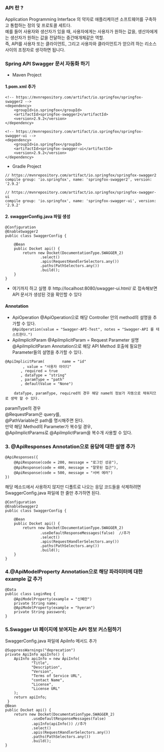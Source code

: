 ### API 란 ? 
Application Programming Interface 의 약자로 애플리케이션 소프트웨어를 구축하고 통합하는 정의 및 프로토콜 세트다.      
예를 들어 사용자와 생산자가 있을 때, 사용자에게는 사용자가 원하는 값을, 생산자에게는 생산자가 원하는 값을 전달하는 중간매개체같은 역할.       
즉, API를 사용자 또는 클라이언트, 그리고 사용자와 클라이언트가 얻으려 하는 리소스 사이의 조정자로 생각하면 됩니다.      

### Spring API Swagger 문서 자동화 하기
- Maven Project
#### 1.pom.xml 추가
```
<!-- https://mvnrepository.com/artifact/io.springfox/springfox-swagger2 -->
<dependency>
    <groupId>io.springfox</groupId>
    <artifactId>springfox-swagger2</artifactId>
    <version>2.9.2</version>
</dependency>

<!-- https://mvnrepository.com/artifact/io.springfox/springfox-swagger-ui -->
<dependency>
    <groupId>io.springfox</groupId>
    <artifactId>springfox-swagger-ui</artifactId>
    <version>2.9.2</version>
</dependency>
```
- Gradle Project
```
// https://mvnrepository.com/artifact/io.springfox/springfox-swagger2
compile group: 'io.springfox', name: 'springfox-swagger2', version: '2.9.2'

// https://mvnrepository.com/artifact/io.springfox/springfox-swagger-ui
compile group: 'io.springfox', name: 'springfox-swagger-ui', version: '2.9.2'
```
#### 2. swaggerConfig.java 파일 생성
```
@Configuration
@EnableSwagger2
public class SwaggerConfig {
	
	@Bean
	public Docket api() {
		return new Docket(DocumentationType.SWAGGER_2)
				.select()
				.apis(RequestHandlerSelectors.any())
				.paths(PathSelectors.any())
				.build();
	}
}
```
- 여기까지 하고 실행 후 http://localhost:8080/swagger-ui.html/ 로 접속해보면 API 문서가 생성된 것을 확인할 수 있다 

#### Annotation
- ApiOperation
@ApiOperation으로 해당 Controller 안의 method의 설명을 추가할 수 있다.     
   ` @ApiOperation(value = "Swagger-API-Test", notes = "Swagger-API 를 테스트한다.")     `
- ApiImplicitParam
@ApiImplicitParam = Request Parameter 설명     
@ApiImplicitParam Annotation으로 해당 API Method 호출에 필요한 Parameter들의 설명을 추가할 수 있다.    
 ```
 @ApiImplicitParam(        name = "id"
         , value = "사용자 아이디"
        , required = true
        , dataType = "string"
        , paramType = "path"
        , defaultValue = "None")
```
        dataType, paramType, required의 경우 해당 name의 정보가 자동으로 채워지므로 생략 할 수 있다.

paramType의 경우     
@RequestParam은 query를,     
@PathVariable은 path를 명시해주면 된다.     
만약 해당 Method의 Parameter가 복수일 경우,      
@ApiImplictParams로 @ApiImplictParam을 복수개 사용할 수 있다.

### 3. @ApiResponses Annotation으로 응답에 대한 설명 추가
```
@ApiResponses({
	@ApiResponse(code = 200, message = "로그인 성공"),
	@ApiResponse(code = 400, message = "잘못된 접근"),
	@ApiResponse(code = 500, message = "서버 에러")
})
```
해당 메소드에서 사용하지 않지만 디폴트로 나오는 응답 코드들을 삭제하려면 SwaggerConfig.java 파일에 한 줄만 추가하면 된다.
```
@Configuration
@EnableSwagger2
public class SwaggerConfig {

    @Bean
    public Docket api() {
        return new Docket(DocumentationType.SWAGGER_2)
                .useDefaultResponseMessages(false)	//추가
                .select()
                .apis(RequestHandlerSelectors.any())
                .paths(PathSelectors.any())
                .build();
    }
}
```
### 4.@ApiModelProperty Annotation으로 해당 파라미터에 대한 example 값 추가
```
@Data
public class LoginReq {
    @ApiModelProperty(example = "신혜란")
    private String name;
    @ApiModelProperty(example = "hyeran")
    private String password;
}
```
### 5.Swagger UI 페이지에 보여지는 API 정보 커스텀하기

SwaggerConfig.java 파일에 ApiInfo 메서드 추가
```
@SuppressWarnings("deprecation")
private ApiInfo apiInfo() {
	ApiInfo apiInfo = new ApiInfo(
            "Title",
            "Description",
            "Version",
            "Terms of Service URL",
            "contact Name",
            "License",
            "License URL"
    );
    return apiInfo;
 }
@Bean
public Docket api() {
	return new Docket(DocumentationType.SWAGGER_2)
			.useDefaultResponseMessages(false)
			.apiInfo(apiInfo()) //추가
			.select()
			.apis(RequestHandlerSelectors.any())
			.paths(PathSelectors.any())
			.build();
}
```
